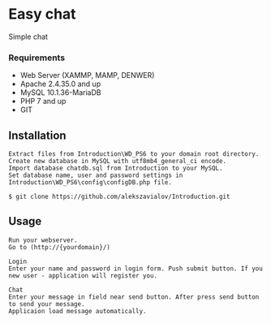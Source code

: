 # Easy chat

Simple chat

### Requirements

* Web Server (XAMMP, MAMP, DENWER)
* Apache 2.4.35.0 and up
* MySQL 10.1.36-MariaDB
* PHP 7 and up
* GIT

## Installation

```
Extract files from Introduction\WD_PS6 to your domain root directory.
Create new database in MySQL with utf8mb4_general_ci encode.
Import database chatdb.sql from Introduction to your MySQL.
Set database name, user and password settings in Introduction\WD_PS6\config\configDB.php file.
```

`$ git clone https://github.com/alekszavialov/Introduction.git`

## Usage

```
Run your webserver.
Go to (http://{yourdomain}/)

Login
Enter your name and password in login form. Push submit button. If you new user - application will register you.

Chat
Enter your message in field near send button. After press send button to send your message.
Applicaion load message automatically.
```
